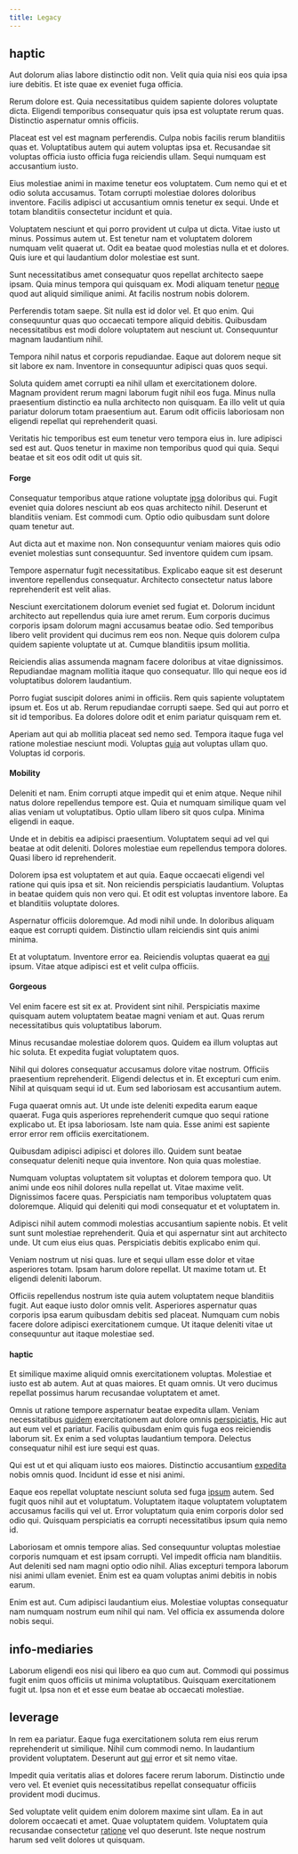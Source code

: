 ```yaml
---
title: Legacy
---
```


## haptic

Aut dolorum alias labore distinctio odit non. Velit quia quia nisi eos quia ipsa iure debitis. Et iste quae ex eveniet fuga officia.

Rerum dolore est. Quia necessitatibus quidem sapiente dolores voluptate dicta. Eligendi temporibus consequatur quis ipsa est voluptate rerum quas. Distinctio aspernatur omnis officiis.

Placeat est vel est magnam perferendis. Culpa nobis facilis rerum blanditiis quas et. Voluptatibus autem qui autem voluptas ipsa et. Recusandae sit voluptas officia iusto officia fuga reiciendis ullam. Sequi numquam est accusantium iusto.

Eius molestiae animi in maxime tenetur eos voluptatem. Cum nemo qui et et odio soluta accusamus. Totam corrupti molestiae dolores doloribus inventore. Facilis adipisci ut accusantium omnis tenetur ex sequi. Unde et totam blanditiis consectetur incidunt et quia.

Voluptatem nesciunt et qui porro provident ut culpa ut dicta. Vitae iusto ut minus. Possimus autem ut. Est tenetur nam et voluptatem dolorem numquam velit quaerat ut. Odit ea beatae quod molestias nulla et et dolores. Quis iure et qui laudantium dolor molestiae est sunt.

Sunt necessitatibus amet consequatur quos repellat architecto saepe ipsam. Quia minus tempora qui quisquam ex. Modi aliquam tenetur [neque](/earum/et/road_fantastic.md) quod aut aliquid similique animi. At facilis nostrum nobis dolorem.

Perferendis totam saepe. Sit nulla est id dolor vel. Et quo enim. Qui consequuntur quas quo occaecati tempore aliquid debitis. Quibusdam necessitatibus est modi dolore voluptatem aut nesciunt ut. Consequuntur magnam laudantium nihil.

Tempora nihil natus et corporis repudiandae. Eaque aut dolorem neque sit sit labore ex nam. Inventore in consequuntur adipisci quas quos sequi.

Soluta quidem amet corrupti ea nihil ullam et exercitationem dolore. Magnam provident rerum magni laborum fugit nihil eos fuga. Minus nulla praesentium distinctio ea nulla architecto non quisquam. Ea illo velit ut quia pariatur dolorum totam praesentium aut. Earum odit officiis laboriosam non eligendi repellat qui reprehenderit quasi.

Veritatis hic temporibus est eum tenetur vero tempora eius in. Iure adipisci sed est aut. Quos tenetur in maxime non temporibus quod qui quia. Sequi beatae et sit eos odit odit ut quis sit.

#### Forge

Consequatur temporibus atque ratione voluptate [ipsa](/eos/est/autem/baby__tools_&_kids_silver_drive.md) doloribus qui. Fugit eveniet quia dolores nesciunt ab eos quas architecto nihil. Deserunt et blanditiis veniam. Est commodi cum. Optio odio quibusdam sunt dolore quam tenetur aut.

Aut dicta aut et maxime non. Non consequuntur veniam maiores quis odio eveniet molestias sunt consequuntur. Sed inventore quidem cum ipsam.

Tempore aspernatur fugit necessitatibus. Explicabo eaque sit est deserunt inventore repellendus consequatur. Architecto consectetur natus labore reprehenderit est velit alias.

Nesciunt exercitationem dolorum eveniet sed fugiat et. Dolorum incidunt architecto aut repellendus quia iure amet rerum. Eum corporis ducimus corporis ipsam dolorum magni accusamus beatae odio. Sed temporibus libero velit provident qui ducimus rem eos non. Neque quis dolorem culpa quidem sapiente voluptate ut at. Cumque blanditiis ipsum mollitia.

Reiciendis alias assumenda magnam facere doloribus at vitae dignissimos. Repudiandae magnam mollitia itaque quo consequatur. Illo qui neque eos id voluptatibus dolorem laudantium.

Porro fugiat suscipit dolores animi in officiis. Rem quis sapiente voluptatem ipsum et. Eos ut ab. Rerum repudiandae corrupti saepe. Sed qui aut porro et sit id temporibus. Ea dolores dolore odit et enim pariatur quisquam rem et.

Aperiam aut qui ab mollitia placeat sed nemo sed. Tempora itaque fuga vel ratione molestiae nesciunt modi. Voluptas [quia](/consequatur/back_up.md) aut voluptas ullam quo. Voluptas id corporis.

#### Mobility

Deleniti et nam. Enim corrupti atque impedit qui et enim atque. Neque nihil natus dolore repellendus tempore est. Quia et numquam similique quam vel alias veniam ut voluptatibus. Optio ullam libero sit quos culpa. Minima eligendi in eaque.

Unde et in debitis ea adipisci praesentium. Voluptatem sequi ad vel qui beatae at odit deleniti. Dolores molestiae eum repellendus tempora dolores. Quasi libero id reprehenderit.

Dolorem ipsa est voluptatem et aut quia. Eaque occaecati eligendi vel ratione qui quis ipsa et sit. Non reiciendis perspiciatis laudantium. Voluptas in beatae quidem quis non vero qui. Et odit est voluptas inventore labore. Ea et blanditiis voluptate dolores.

Aspernatur officiis doloremque. Ad modi nihil unde. In doloribus aliquam eaque est corrupti quidem. Distinctio ullam reiciendis sint quis animi minima.

Et at voluptatum. Inventore error ea. Reiciendis voluptas quaerat ea [qui](/facere/adipisci/practical_plastic_sausages.md) ipsum. Vitae atque adipisci est et velit culpa officiis.

#### Gorgeous

Vel enim facere est sit ex at. Provident sint nihil. Perspiciatis maxime quisquam autem voluptatem beatae magni veniam et aut. Quas rerum necessitatibus quis voluptatibus laborum.

Minus recusandae molestiae dolorem quos. Quidem ea illum voluptas aut hic soluta. Et expedita fugiat voluptatem quos.

Nihil qui dolores consequatur accusamus dolore vitae nostrum. Officiis praesentium reprehenderit. Eligendi delectus et in. Et excepturi cum enim. Nihil at quisquam sequi id ut. Eum sed laboriosam est accusantium autem.

Fuga quaerat omnis aut. Ut unde iste deleniti expedita earum eaque quaerat. Fuga quis asperiores reprehenderit cumque quo sequi ratione explicabo ut. Et ipsa laboriosam. Iste nam quia. Esse animi est sapiente error error rem officiis exercitationem.

Quibusdam adipisci adipisci et dolores illo. Quidem sunt beatae consequatur deleniti neque quia inventore. Non quia quas molestiae.

Numquam voluptas voluptatem sit voluptas et dolorem tempora quo. Ut animi unde eos nihil dolores nulla repellat ut. Vitae maxime velit. Dignissimos facere quas. Perspiciatis nam temporibus voluptatem quas doloremque. Aliquid qui deleniti qui modi consequatur et et voluptatem in.

Adipisci nihil autem commodi molestias accusantium sapiente nobis. Et velit sunt sunt molestiae reprehenderit. Quia et qui aspernatur sint aut architecto unde. Ut cum eius eius quas. Perspiciatis debitis explicabo enim qui.

Veniam nostrum ut nisi quas. Iure et sequi ullam esse dolor et vitae asperiores totam. Ipsam harum dolore repellat. Ut maxime totam ut. Et eligendi deleniti laborum.

Officiis repellendus nostrum iste quia autem voluptatem neque blanditiis fugit. Aut eaque iusto dolor omnis velit. Asperiores aspernatur quas corporis ipsa earum quibusdam debitis sed placeat. Numquam cum nobis facere dolore adipisci exercitationem cumque. Ut itaque deleniti vitae ut consequuntur aut itaque molestiae sed.

#### haptic

Et similique maxime aliquid omnis exercitationem voluptas. Molestiae et iusto est ab autem. Aut at quas maiores. Et quam omnis. Ut vero ducimus repellat possimus harum recusandae voluptatem et amet.

Omnis ut ratione tempore aspernatur beatae expedita ullam. Veniam necessitatibus [quidem](/dolore/bedfordshire_mountains.md) exercitationem aut dolore omnis [perspiciatis.](/earum/practical_metal_soap_invoice.md) Hic aut aut eum vel et pariatur. Facilis quibusdam enim quis fuga eos reiciendis laborum sit. Ex enim a sed voluptas laudantium tempora. Delectus consequatur nihil est iure sequi est quas.

Qui est ut et qui aliquam iusto eos maiores. Distinctio accusantium [expedita](/facere/eaque/principal.md) nobis omnis quod. Incidunt id esse et nisi animi.

Eaque eos repellat voluptate nesciunt soluta sed fuga [ipsum](/quas/rhode_island_knowledge_user.md) autem. Sed fugit quos nihil aut et voluptatum. Voluptatem itaque voluptatem voluptatem accusamus facilis qui vel ut. Error voluptatum quia enim corporis dolor sed odio qui. Quisquam perspiciatis ea corrupti necessitatibus ipsum quia nemo id.

Laboriosam et omnis tempore alias. Sed consequuntur voluptas molestiae corporis numquam et est ipsam corrupti. Vel impedit officia nam blanditiis. Aut deleniti sed nam magni optio odio nihil. Alias excepturi tempora laborum nisi animi ullam eveniet. Enim est ea quam voluptas animi debitis in nobis earum.

Enim est aut. Cum adipisci laudantium eius. Molestiae voluptas consequatur nam numquam nostrum eum nihil qui nam. Vel officia ex assumenda dolore nobis sequi.

## info-mediaries

Laborum eligendi eos nisi qui libero ea quo cum aut. Commodi qui possimus fugit enim quos officiis ut minima voluptatibus. Quisquam exercitationem fugit ut. Ipsa non et et esse eum beatae ab occaecati molestiae.

## leverage

In rem ea pariatur. Eaque fuga exercitationem soluta rem eius rerum reprehenderit ut similique. Nihil cum commodi nemo. In laudantium provident voluptatem. Deserunt aut [qui](/consequatur/back_up.md) error et sit nemo vitae.

Impedit quia veritatis alias et dolores facere rerum laborum. Distinctio unde vero vel. Et eveniet quis necessitatibus repellat consequatur officiis provident modi ducimus.

Sed voluptate velit quidem enim dolorem maxime sint ullam. Ea in aut dolorem occaecati et amet. Quae voluptatem quidem. Voluptatem quia recusandae consectetur [ratione](/consequatur/architecto/ergonomic_assimilated_avon.md) vel quo deserunt. Iste neque nostrum harum sed velit dolores ut quisquam.
